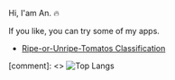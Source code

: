 Hi, I'am An. 🔥

If you like, you can try some of my apps. 

- [Ripe-or-Unripe-Tomatos Classification](https://huggingface.co/spaces/andtr-2021/ripe-tomato-or-unrip-tomato?logs=container)

[comment]: <> ![Top Langs](https://github-readme-stats.vercel.app/api/top-langs/?username=andtr-2021&layout=compact)

